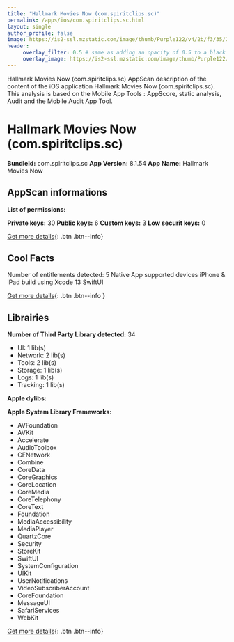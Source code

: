 ```yaml
---
title: "Hallmark Movies Now (com.spiritclips.sc)"
permalink: /apps/ios/com.spiritclips.sc.html
layout: single
author_profile: false
image: https://is2-ssl.mzstatic.com/image/thumb/Purple122/v4/2b/f3/35/2bf3354b-59d9-4bbf-1f31-631bcf11c458/AppIcon-1x_U007emarketing-0-10-0-sRGB-85-220.png/512x512bb.jpg
header: 
     overlay_filter: 0.5 # same as adding an opacity of 0.5 to a black background
     overlay_image: https://is2-ssl.mzstatic.com/image/thumb/Purple122/v4/2b/f3/35/2bf3354b-59d9-4bbf-1f31-631bcf11c458/AppIcon-1x_U007emarketing-0-10-0-sRGB-85-220.png/512x512bb.jpg
---
```

Hallmark Movies Now (com.spiritclips.sc) AppScan description of the content of the iOS application Hallmark Movies Now (com.spiritclips.sc). This analysis is based on the Mobile App Tools : AppScore, static analysis, Audit and the Mobile Audit App Tool.

# Hallmark Movies Now (com.spiritclips.sc)

**BundleId:** com.spiritclips.sc
**App Version:** 8.1.54
**App Name:** Hallmark Movies Now


## AppScan informations 

**List of permissions:** 
  
  
**Private keys:** 30
**Public keys:** 6
**Custom keys:** 3
**Low securit keys:** 0
  
[Get more details](/pricing.html){: .btn .btn--info}

## Cool Facts

Number of entitlements detected: 5
Native App
supported devices iPhone & iPad
build using Xcode 13
SwiftUI
  
[Get more details](/pricing.html){: .btn .btn--info }

## Librairies 
**Number of Third Party Library detected:** 34
- UI: 1 lib(s)
- Network: 2 lib(s)
- Tools: 2 lib(s)
- Storage: 1 lib(s)
- Logs: 1 lib(s)
- Tracking: 1 lib(s)


**Apple dylibs:**


**Apple System Library Frameworks:**
- AVFoundation
- AVKit
- Accelerate
- AudioToolbox
- CFNetwork
- Combine
- CoreData
- CoreGraphics
- CoreLocation
- CoreMedia
- CoreTelephony
- CoreText
- Foundation
- MediaAccessibility
- MediaPlayer
- QuartzCore
- Security
- StoreKit
- SwiftUI
- SystemConfiguration
- UIKit
- UserNotifications
- VideoSubscriberAccount
- CoreFoundation
- MessageUI
- SafariServices
- WebKit


  
[Get more details](/pricing.html){: .btn .btn--info}

